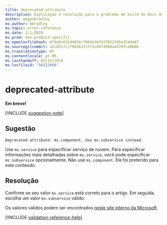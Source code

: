 ```yaml
---
title: deprecated-attribute
description: Explicação e resolução para o problema de build do Docs deprecated-attribute
author: meganbradley
ms.author: mbradley
ms.topic: error-reference
ms.date: 2/1/2019
ms.prod: non-product-specific
ms.openlocfilehash: 4f9ddc611d401bc7003e1b7d378517d5e374da87
ms.sourcegitcommit: a2c8317ccf8b56371773c84f4960a44787ce8666
ms.translationtype: HT
ms.contentlocale: pt-BR
ms.lasthandoff: 02/15/2019
ms.locfileid: "56322666"
---
```

# <a name="deprecated-attribute"></a>deprecated-attribute

**Em breve!**

[!INCLUDE [suggestion-note](includes/suggestion-note.md)]

## <a name="suggestion"></a>Sugestão

`Deprecated attribute: ms.component. Use ms.subservice instead.`

Use `ms.service` para especificar serviço de nuvem. Para especificar informações mais detalhadas sobre `ms.service`, você pode especificar `ms.subservice` opcionalmente. Não use `ms.component`. Ele foi preterido para este conteúdo.

## <a name="resolution"></a>Resolução

Confirme se seu valor `ms.service` está correto para o artigo. Em seguida, escolha um valor `ms.subservice` válido.

Os valores válidos podem ser encontrados [neste site interno da Microsoft](https://docsmetadatatool.azurewebsites.net/whitelists).

<!--make sure to add this file to your includes folder and verify the path-->
[!INCLUDE [validation-reference-help](includes/validation-reference-help.md)]
